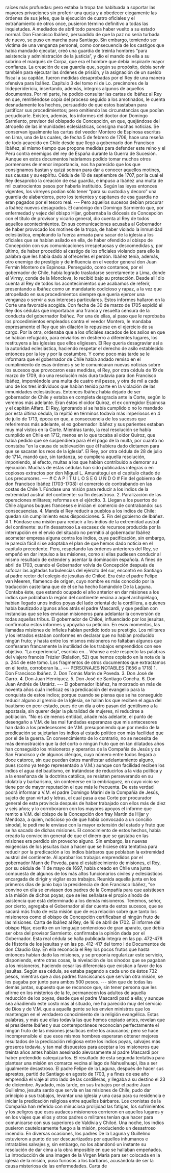raíces más profundas: pero estaba la tropa tan habituada a soportar las mayores privaciones sin proferir una queja y a obedecer ciegamente las órdenes de sus jefes, que la ejecución de cuatro oficiales y el extrañamiento de otros once, pusieron término definitivo a todas las inquietudes. A mediados de abril todo parecía haber vuelto a su estado normal. Don Francisco Ibáñez, persuadido de que la paz no sería turbada de nuevo, se puso en marcha para Santiago. Sin embargo, temiendo ser víctima de una venganza personal, como consecuencia de los castigos que había mandado ejecutar, creó una guardia de treinta hombres “para asistencia y administración de la justicia”, y dio el mando de ella a su sobrino el marqués de Corpa, que era el hombre que debía inspirarle mayor confianza. La creación de esa guardia que, según su propósito, debía servir también para ejecutar las órdenes de prisión, y la asignación de un sueldo fiscal a su capitán, fueron medidas desaprobadas por el Rey de una manera ofensiva para Ibáñez. Capítulo 3 del tomo ni de Lo. precimores de la Irideperidericiu, insertando, además, íntegros algunos de aquellos documentos. Por mi parte, he podido consultar las cartas de Ibáñez al Rey en que, remitiéndose copia del proceso seguido a los amotinados, le cuenta desnudamente los hechos, persuadido de que estos bastaban para justificar sus procedimientos; pero omitiendo las circunstancias que podían perjudicarle. Existen, además, los informes del doctor don Domingo Sarmiento, previsor del obispado de Concepción, en que, quejándose del atropello de las inmunidades eclesiásticas, consigna muchas noticias. Se conservan igualmente las cartas del veedor Montero de Espinosa escritas en Lima, una de las cuales, de fecha 5 de febrero de 1706, hace una reseña de todo acaecido en Chile desde que llegó a gobernarlo don Francisco Ibáñez, al mismo tiempo que propone medidas para defender este reino y el Perú contra enemigos del rey de España durante la Guerra de Sucesión. Aunque en estos documentos habríamos podido tomar muchos otros pormenores de menor importancia, nos ha parecido que los que consignamos bastan y quizá sobran para dar a conocer aquellos motines, sus causas y su espíritu. Cédula de 10 de septiembre de 1707, por la cual el Rey desaprobó la creación de esa guardia, e impuso a Ibáñez una multa de mil cuatrocientos pesos por haberla instituido. Según las leyes entonces vigentes, los virreyes podían sólo tener “para su custodia y decoro” una guardia de alabarderos, pero los tenientes y capitanes de esa guardia no eran pagados por el tesoro real. --- Pero aquellos sucesos debían procurar a Ibáñez nuevos desagrados. El canónigo don Domingo Sarmiento que, por enfermedad y vejez del obispo Hijar, gobernaba la diócesis de Concepción con el título de provisor y vicario general, dio cuenta al Rey de todos aquellos acontecimientos. En sus comunicaciones acusaba al Gobernador de haber provocado los motines de la tropa, de haber violado la inmunidad eclesiástica, empleando la fuerza armada para sacar de la iglesia a los oficiales que se habían asilado en ella, de haber ofendido al obispo de Concepción con sus comunicaciones irrespetuosas y descomedidas y, por último, de haber procedido al castigo de los oficiales violando para ello la palabra que les había dado al ofrecerles el perdón. Ibáñez tenía, además, otro enemigo de prestigio y de influencia en el veedor general don Juan Fermín Montero de Espinosa. Perseguido, como contamos, por el gobernador de Chile, había logrado trasladarse secretamente a Lima, donde el Virrey, conde de la Monclova, lo recibió bajo su protección. Desde allí dio cuenta al Rey de todos los acontecimientos que acabamos de referir, presentando a Ibáñez como un mandatario codicioso y rapaz, a la vez que atropellado en sus procedimientos siempre que quería ejercer una venganza o servir a sus intereses particulares. Estos informes hallaron en la Corte una favorable acogida. Con fecha de 30 de marzo de 1705 expidió el Rey dos cédulas que importaban una franca y resuelta censura de la conducta del gobernador Ibáñez. Por una de ellas, al paso que le reprobaba los procedimientos empleados contra el veedor Montero, le mandaba expresamente el Rey que sin dilación lo repusiese en el ejercicio de su cargo. Por la otra, ordenaba que a los oficiales sacados de los asilos en que se habían refugiado, para enviarlos en destierro a diferentes lugares, los restituyera a las iglesias que ellos eligiesen. El Rey quería desagraviar así a la autoridad eclesiástica, haciendo respetar el derecho de asilo establecido entonces por la ley y por la costumbre. Y como poco más tarde se le informara que el gobernador de Chile había andado remiso en el cumplimiento de esas órdenes y se le comunicaran nuevas noticias sobre los sucesos que provocaron esas medidas, el Rey, por otra cédula de 19 de marzo de 1709, dio una resolución más dura todavía para don Francisco Ibáñez, imponiéndole una multa de cuatro mil pesos, y otra de mil a cada uno de los tres individuos que habían tenido parte en la violación de las inmunidades eclesiásticas. Entonces Ibáñez había dejado de ser gobernador de Chile y estaba en completa desgracia ante la Corte, según lo veremos más adelante. Eran éstos el oidor Quiroz, el ex corregidor Espinosa y el capitán Alfaro. El Rey, ignorando si se había cumplido o no lo mandado por esta última cédula, la repitió en términos todavía más imperiosos en 4 de julio de 1713, época en que, a consecuencia de los sucesos que referiremos más adelante, el ex gobernador Ibáñez y sus parientes estaban muy mal vistos en la Corte. Mientras tanto, la real resolución se había cumplido en Chile en 1712, menos en lo que tocaba al oidor Quiroz, que había pedido que se suspendiera para él el pago de la multa, por cuanto no constaba “en la causa de sublevación que él hubiera dado dictamen para que se sacaran los reos de la iglesia”. El Rey, por otra cédula de 28 de julio de 1714, mandó que, sin tardanza, se cumpliera aquella resolución, imponiendo, al efecto, multas a los que habían contribuido a demorar su ejecución. Muchas de estas cédulas han sido publicadas íntegras o en copiosos extractos por don Miguel L. Amunátegui en el capítulo citado de Los precursores. --- # C A P Í T U L O S E G U N D O # Fin del gobierno de don Francisco Ibáñez (1703-1708): el comercio de contrabando en las costas de Chile 1. Fúndase una misión para reducir a los indios de la extremidad austral del continente: su fin desastroso. 2. Paralización de las operaciones militares; reformas en el ejército. 3. Llegan a los puertos de Chile algunos buques franceses e inician el comercio de contrabando: sus consecuencias. 4. Manda el Rey reducir a pueblos a los indios de Chile: quedan sin cumplimiento esas disposiciones. 5. Fin del gobierno de Ibáñez. # 1. Fúndase una misión para reducir a los indios de la extremidad austral del continente: su fin desastroso La escasez de recursos producida por la interrupción en el envío del situado no permitió al gobernador Ibáñez acometer empresa alguna contra los indios, cuya pacificación, sin embargo, le parecía fácil si se adoptaba el plan de que hemos dado noticia en el capítulo precedente. Pero, respetando las órdenes anteriores del Rey, se empeñó en dar impulso a las misiones, como si ellas pudiesen conducir al mismo resultado de extender y asentar la dominación española. A fines de abril de 1703, cuando el Gobernador volvía de Concepción después de sofocar las agitadas turbulencias del ejército del sur, encontró en Santiago al padre rector del colegio de jesuitas de Chiloé. Era éste el padre Felipe van Meeren, flamenco de origen, cuyo nombre es más conocido por la traducción castellana que de él se ha hecho llamándole De la Laguna. Contaba éste, que estando ocupado el año anterior en dar misiones a los indios que poblaban la región del continente vecina a aquel archipiélago, habían llegado unos indios poyas del lado oriental de la cordillera, a quienes había bautizado algunos años atrás el padre Mascardi, y que pedían con instancias que se les enviaran misioneros para adelantar la conversión de todas aquellas tribus. El gobernador de Chiloé, influenciado por los jesuitas, confirmaba estos informes y apoyaba su petición. En esos momentos, las llamadas misiones de infieles habían perdido todo su prestigio. Los militares y los letrados estaban conformes en declarar que no habían producido ningún fruto; y hasta entre los mismos misioneros no faltaban algunos que confesaran francamente la inutilidad de los trabajos emprendidos con ese objetivo. “La experiencia”, escribía en... Véanse a este respecto las palabras del viajero francés Frézier (Relation, 52) que hemos copiado en la nota de la p. 244 de este tomo. Los fragmentos de otros documentos que extractamos en el texto, corroboran la... --- PERSONAJES NOTABLES (1656 a 1718) 1. Don Francisco Ibáñez. 2. Don Tomás Marín de Poveda. 3. Don José de Garro. 4. Don Juan Henríquez. 5. Don José de Santiago Concha. 6. Don Juan Andrés de Ustáriz. --- El gobernador Ibáñez, ha mostrado en más de noventa años cuán ineficaz es la predicación del evangelio para la conquista de estos indios; porque cuando se piensa que se ha conseguido reducir alguno al gremio de la Iglesia, se hallan los que reciben el agua del bautismo en peor estado, pues de un día a otro pasan del gentilismo a la apostasía, sin querer dejar la pluralidad de mujeres, ni reducirse a población. “No es de menos entidad, añade más adelante, el punto de desengaño a V.M. de las mal fundadas esperanzas que mis antecesores han dado a los predecesores de V.M. presuponiendo que por medio de la predicación se sujetarían los indios al estado político con más facilidad que por el de la guerra. En convencimiento de lo contrario, no se necesita de más demostración que la del corto o ningún fruto que en tan dilatados años han conseguido los misioneros y operarios de la Compañía de Jesús y de San Francisco y de algunos clérigos, cuyo número entre todos llegará a doce catorce, sin que puedan éstos manifestar adelantamiento alguno, pues (como ya tengo representado a V.M.) aunque con facilidad reciben los indios el agua del bautismo, en tratándose de reducirlos a la vida política y a la enseñanza de la doctrina católica, se resisten perseverando en su idolatría y barbarismo, sin contenerse en la embriaguez, en cuyo vicio se tiene por de mayor reputación el que más le frecuenta. De esta verdad podrá informar a V.M. el padre Domingo Marini de la Compañía de Jesús, sujeto de gran virtud y letras, el cual pasa a esa Corte por procurador general de esta provincia después de haber trabajado con ellos más de diez y seis años; y lo corroboraron con los mayores apoyos el informe que remito a V.M. del obispo de la Concepción don fray Martín de Hijar y Mendoza, a quien, noticioso yo de que había convocado a un concilio sinodal, le pedí me le enviase con la mayor extensión del estado y fruto que se ha sacado de dichas misiones. El conocimiento de estos hechos, había creado la convicción general de que el dinero que se gastaba en las misiones era perdido sin provecho alguno. Sin embargo, las nuevas exigencias de los jesuitas iban a hacer que se hiciese otra tentativa para reducir por la predicación a los indios bárbaros que poblaban la extremidad austral del continente. Al aprobar los trabajos emprendidos por el gobernador Mann de Poveda, para el establecimiento de misiones, el Rey, por su cédula de 11 de mayo de 1697, había creado en Chile una junta compuesta de algunos de los más altos funcionarios civiles y eclesiásticos encargada de dirigir y vigilar esos trabajos. Reunida aquella junta en los primeros días de junio bajo la presidencia de don Francisco Ibáñez, “se convino en ella se enviasen dos padres de la Compañía para que asistiesen a la misión de dichos poyas; que se les señalase el propio sínodo de asistencia que está determinado a los demás misioneros. Tenemos, señor, por cierto, agregaba el Gobernador al dar cuenta de estos sucesos, que se sacará más fruto de esta misión que de esa relación sobre que tanto los misioneros como el obispo de Concepción certificaban el ningún fruto de las misiones. Carta de Ibáñez al Rey, de 16 de abril de 1702. El informe del obispo Hijar, escrito en un lenguaje sentencioso de gran aparato, que debía ser obra del provisor Sarmiento, confirmaba la opinión dada por el Gobernador. Esta real cédula se halla publicada íntegra en las pp. 472-476 de Historia de los jesuitas y en las pp. 412-417 del tomo I de Documentos de don Claudio Gay. En ella reconocía el Rey los pocos frutos que hasta entonces habían dado las misiones, y se proponía regularizar este servicio, disponiendo, entre otras cosas, la nivelación de los sínodos que se pagaban a los misioneros, haciendo cesar las diferencias que existían a favor de los jesuitas. Según esa cédula, se estaba pagando a cada uno de éstos 732 pesos, mientras que a dos padres franciscanos que servían otra misión, se les pagaba por junto para ambos 500 pesos. --- sión que de todas las demás juntas, supuesto que se reconoce que, sin tener persona que les afirme en los misterios de la fe, permanecen los adultos de aquella reducción de los poyas, desde que el padre Mascardi pasó a ella; y aunque sea añadiendo este costo más al situado, me ha parecido muy del servicio de Dios y de V.M. que a aquella gente se les envíen ministros que los mantengan en el verdadero conocimiento de la religión evangélica. Estas palabras, y más que ellas todavía las que hemos copiado antes, revelan que el presidente Ibáñez y sus contemporáneos reconocían perfectamente el ningún fruto de las misiones jesuíticas entre los araucanos; pero se hace incomprensible el que esos mismos hombres esperaran obtener mejores resultados de la predicación religiosa entre los indios poyas, salvajes más groseros todavía, y tan mal dispuestos para aceptar a los misioneros que treinta años antes habían asesinado alevosamente al padre Mascardi por haber pretendido catequizarlos. El resultado de esta segunda tentativa para plantear una misión en comarca vecina al lago de Nahuelhuapi, iba a ser igualmente desastroso. El padre Felipe de la Laguna, después de hacer sus aprestos, partió de Santiago en agosto de 1703, y a fines de ese año emprendía el viaje al otro lado de las cordilleras, y llegaba a su destino el 23 de diciembre. Ayudado, más tarde, en sus trabajos por el padre Juan Guillelmo, jesuita sardo que servía en las misiones de Chile, pudo dar principio a sus trabajos, levantar una iglesia y una casa para su residencia e iniciar la predicación religiosa entre aquellos bárbaros. Los cronistas de la Compañía han referido con minuciosa prolijidad las fatigas, los sufrimientos y los peligros que esos audaces misioneros corrieron en aquellos lugares y en los viajes que ellos y otros padres o militares tenían que hacer para comunicarse con sus superiores de Valdivia y Chiloé. Una noche, los indios pusieron cautelosamente fuego a la misión, produciendo un desastroso incendio. En diversas ocasiones, los padres De la Laguna y Guillelmo estuvieron a punto de ser descuartizados por aquellos inhumanos e intratables salvajes y, sin embargo, no los abandonó un instante su resolución de dar cima a la obra imposible en que se hallaban empeñados. La introducción de una imagen de la Virgen María para ser colocada en la iglesia de la misión, puso furiosos a los bárbaros, acusándola de ser la causa misteriosa de las enfermedades. Carta de